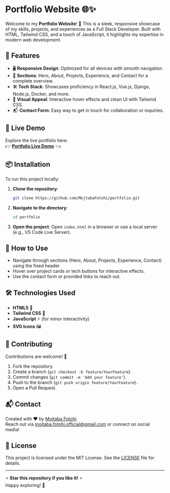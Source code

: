 # Portfolio Website 🌐✨

Welcome to my **Portfolio Website**! 🚀 This is a sleek, responsive showcase of my skills, projects, and experiences as a Full Stack Developer. Built with HTML, Tailwind CSS, and a touch of JavaScript, it highlights my expertise in modern web development.

## 🌟 Features
- 🖥️ **Responsive Design**: Optimized for all devices with smooth navigation.
- 📄 **Sections**: Hero, About, Projects, Experience, and Contact for a complete overview.
- 🛠️ **Tech Stack**: Showcases proficiency in React.js, Vue.js, Django, Node.js, Docker, and more.
- 📸 **Visual Appeal**: Interactive hover effects and clean UI with Tailwind CSS.
- 📬 **Contact Form**: Easy way to get in touch for collaboration or inquiries.

## 🚀 Live Demo
Explore the live portfolio here:  
👉 [**Portfolio Live Demo**](https://mojtabafotohi.github.io/portfolio/) 👈

## 📦 Installation
To run this project locally:
1. **Clone the repository**:
   ```bash
   git clone https://github.com/MojtabaFotohi/portfolio.git
   ```
2. **Navigate to the directory**:
   ```bash
   cd portfolio
   ```
3. **Open the project**:
   Open `index.html` in a browser or use a local server (e.g., VS Code Live Server).



## 📖 How to Use
- Navigate through sections (Hero, About, Projects, Experience, Contact) using the fixed header.
- Hover over project cards or tech buttons for interactive effects.
- Use the contact form or provided links to reach out.

## 🛠️ Technologies Used
- **HTML5** 📄
- **Tailwind CSS** 🎨
- **JavaScript** ⚡ (for minor interactivity)
- **SVG Icons** 🖼️


## 🤝 Contributing
Contributions are welcome! 🙌
1. Fork the repository.
2. Create a branch (`git checkout -b feature/YourFeature`).
3. Commit changes (`git commit -m 'Add your feature'`).
4. Push to the branch (`git push origin feature/YourFeature`).
5. Open a Pull Request.

## 📬 Contact
Created with ❤️ by [Mojtaba Fotohi](https://github.com/MojtabaFotohi).  
Reach out via [mojtaba.fotohi.official@gmail.com](mailto:mojtaba.fotohi.official@gmail.com) or connect on social media!

## 📄 License
This project is licensed under the MIT License. See the [LICENSE](LICENSE) file for details.

---

⭐ **Star this repository if you like it!** ⭐  
Happy exploring! 🎉
